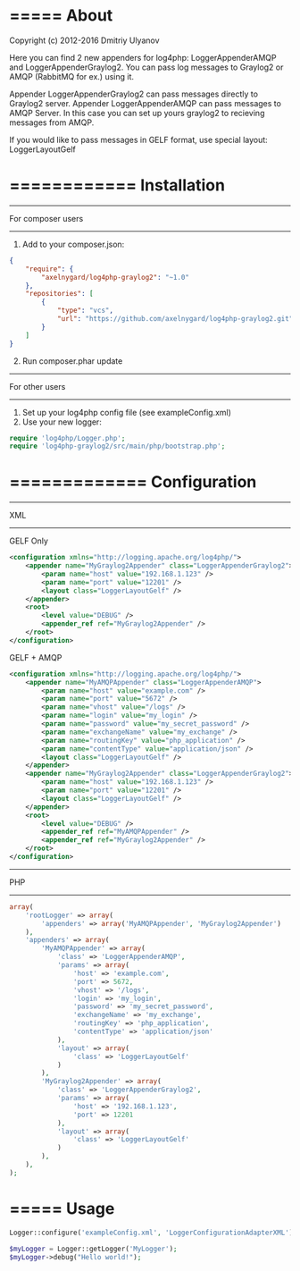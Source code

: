 =====
About
=====
Copyright (c) 2012-2016 Dmitriy Ulyanov

Here you can find 2 new appenders for log4php: LoggerAppenderAMQP and LoggerAppenderGraylog2.
You can pass log messages to Graylog2 or AMQP (RabbitMQ for ex.) using it.

Appender LoggerAppenderGraylog2 can pass messages directly to Graylog2 server.
Appender LoggerAppenderAMQP can pass messages to AMQP Server. In this case you can set up yours graylog2 to recieving messages from AMQP.

If you would like to pass messages in GELF format, use special layout: LoggerLayoutGelf

============
Installation
============

******************
For composer users
******************

1. Add to your composer.json:

 ```JSON
 {
     "require": {
         "axelnygard/log4php-graylog2": "~1.0"
     },
     "repositories": [
         {
             "type": "vcs",
             "url": "https://github.com/axelnygard/log4php-graylog2.git"
         }
     ]
 }
 ```

2. Run composer.phar update

***************
For other users
***************

1. Set up your log4php config file (see exampleConfig.xml)
2. Use your new logger:

 ```PHP
 require 'log4php/Logger.php';
 require 'log4php-graylog2/src/main/php/bootstrap.php';
 ```

=============
Configuration
=============

***
XML
***

GELF Only
```XML
<configuration xmlns="http://logging.apache.org/log4php/">
    <appender name="MyGraylog2Appender" class="LoggerAppenderGraylog2">
        <param name="host" value="192.168.1.123" />
        <param name="port" value="12201" />
        <layout class="LoggerLayoutGelf" />
    </appender>
    <root>
        <level value="DEBUG" />
        <appender_ref ref="MyGraylog2Appender" />
    </root>
</configuration>
```

GELF + AMQP
```XML
<configuration xmlns="http://logging.apache.org/log4php/">
    <appender name="MyAMQPAppender" class="LoggerAppenderAMQP">
        <param name="host" value="example.com" />
        <param name="port" value="5672" />
        <param name="vhost" value="/logs" />
        <param name="login" value="my_login" />
        <param name="password" value="my_secret_password" />
        <param name="exchangeName" value="my_exchange" />
        <param name="routingKey" value="php_application" />
        <param name="contentType" value="application/json" />
        <layout class="LoggerLayoutGelf" />
    </appender>
    <appender name="MyGraylog2Appender" class="LoggerAppenderGraylog2">
        <param name="host" value="192.168.1.123" />
        <param name="port" value="12201" />
        <layout class="LoggerLayoutGelf" />
    </appender>
    <root>
        <level value="DEBUG" />
        <appender_ref ref="MyAMQPAppender" />
        <appender_ref ref="MyGraylog2Appender" />
    </root>
</configuration>
```

***
PHP
***

```PHP
array(
    'rootLogger' => array(
        'appenders' => array('MyAMQPAppender', 'MyGraylog2Appender')
    ),
    'appenders' => array(
        'MyAMQPAppender' => array(
            'class' => 'LoggerAppenderAMQP',
            'params' => array(
                'host' => 'example.com',
                'port' => 5672,
                'vhost' => '/logs',
                'login' => 'my_login',
                'password' => 'my_secret_password',
                'exchangeName' => 'my_exchange',
                'routingKey' => 'php_application',
                'contentType' => 'application/json'
            ),
            'layout' => array(
                'class' => 'LoggerLayoutGelf'
            )
        ),
        'MyGraylog2Appender' => array(
            'class' => 'LoggerAppenderGraylog2',
            'params' => array(
                'host' => '192.168.1.123',
                'port' => 12201
            ),
            'layout' => array(
                'class' => 'LoggerLayoutGelf'
            )
        ),
    ),
);
```

=====
Usage
=====

```PHP
Logger::configure('exampleConfig.xml', 'LoggerConfigurationAdapterXML');

$myLogger = Logger::getLogger('MyLogger');
$myLogger->debug("Hello world!");
```
